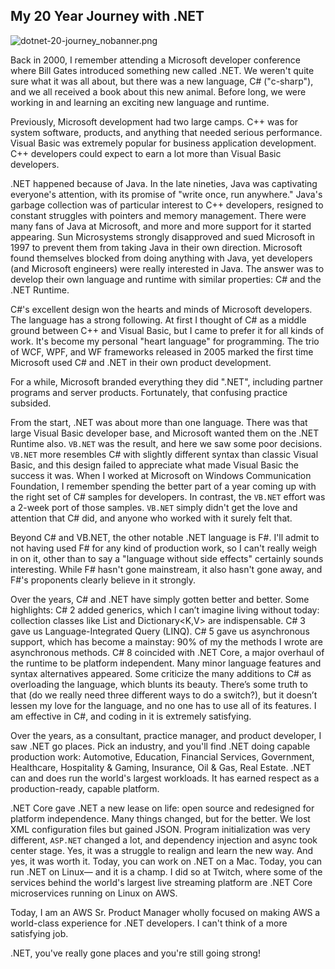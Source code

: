 ## My 20 Year Journey with .NET

![dotnet-20-journey_nobanner.png](https://cdn.hashnode.com/res/hashnode/image/upload/v1644852540564/82MCpB6Cv.png)

Back in 2000, I remember attending a Microsoft developer conference where Bill Gates introduced something new called .NET. We weren't quite sure what it was all about, but there was a new language, C# ("c-sharp"), and we all received a book about this new animal. Before long, we were working in and learning an exciting new language and runtime.

Previously, Microsoft development had two large camps. C++ was for system software, products, and anything that needed serious performance. Visual Basic was extremely popular for business application development. C++ developers could expect to earn a lot more than Visual Basic developers.

.NET happened because of Java. In the late nineties, Java was captivating everyone's attention, with its promise of "write once, run anywhere." Java's garbage collection was of particular interest to C++ developers, resigned to constant struggles with pointers and memory management. There were many fans of Java at Microsoft, and more and more support for it started appearing. Sun Microsystems strongly disapproved and sued Microsoft in 1997 to prevent them from taking Java in their own direction. Microsoft found themselves blocked from doing anything with Java, yet developers (and Microsoft engineers) were really interested in Java. The answer was to develop their own language and runtime with similar properties: C# and the .NET Runtime.

C#'s excellent design won the hearts and minds of Microsoft developers. The language has a strong following. At first I thought of C# as a middle ground between C++ and Visual Basic, but I came to prefer it for all kinds of work. It's become my personal "heart language" for programming. The trio of WCF, WPF, and WF frameworks released in 2005 marked the first time Microsoft used C# and .NET in their own product development.

For a while, Microsoft branded everything they did ".NET", including partner programs and server products. Fortunately, that confusing practice subsided.

From the start, .NET was about more than one language. There was that large Visual Basic developer base, and Microsoft wanted them on the .NET Runtime also. `VB.NET` was the result, and here we saw some poor decisions. `VB.NET` more resembles C# with slightly different syntax than classic Visual Basic, and this design failed to appreciate what made Visual Basic the success it was. When I worked at Microsoft on Windows Communication Foundation, I remember spending the better part of a year coming up with the right set of C# samples for developers. In contrast, the `VB.NET` effort was a 2-week port of those samples. `VB.NET` simply didn't get the love and attention that C# did, and anyone who worked with it surely felt that.

Beyond C# and VB.NET, the other notable .NET language is F#. I'll admit to not having used F# for any kind of production work, so I can't really weigh in on it, other than to say a "language without side effects" certainly sounds interesting. While F# hasn't gone mainstream, it also hasn't gone away, and F#'s proponents clearly believe in it strongly. 

Over the years, C# and .NET have simply gotten better and better. Some highlights: C# 2 added generics, which I can’t imagine living without today: collection classes like List<T> and Dictionary<K,V> are indispensable. C# 3 gave us Language-Integrated Query (LINQ). C# 5 gave us asynchronous support, which has become a mainstay: 90% of my the methods I wrote are asynchronous methods. C# 8 coincided with .NET Core, a major overhaul of the runtime to be platform independent. Many minor language features and syntax alternatives appeared. Some criticize the many additions to C# as overloading the language, which blunts its beauty. There’s some truth to that (do we really need three different ways to do a switch?), but it doesn’t lessen my love for the language, and no one has to use all of its features. I am effective in C#, and coding in it is extremely satisfying.

Over the years, as a consultant, practice manager, and product developer, I saw .NET go places. Pick an industry, and you'll find .NET doing capable production work: Automotive, Education, Financial Services, Government, Healthcare, Hospitality & Gaming, Insurance, Oil & Gas, Real Estate. .NET can and does run the world's largest workloads. It has earned respect as a production-ready, capable platform.

.NET Core gave .NET a new lease on life: open source and redesigned for platform independence. Many things changed, but for the better. We lost XML configuration files but gained JSON. Program initialization was very different, `ASP.NET` changed a lot, and dependency injection and async took center stage. Yes, it was a struggle to realign and learn the new way. And yes, it was worth it. Today, you can work on .NET on a Mac. Today, you can run .NET on Linux— and it is a champ. I did so at Twitch, where some of the services behind the world's largest live streaming platform are .NET Core microservices running on Linux on AWS. 

Today, I am an AWS Sr. Product Manager wholly focused on making AWS a world-class experience for .NET developers. I can't think of a more satisfying job.

.NET, you've really gone places and you're still going strong!